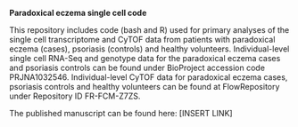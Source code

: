 **Paradoxical eczema single cell code**

This repository includes code (bash and R) used for primary analyses of the single cell transcriptome and CyTOF data from patients with paradoxical eczema (cases), psoriasis (controls) and healthy volunteers. Individual-level single cell RNA-Seq and genotype data for the paradoxical eczema cases and psoriasis controls can be found under BioProject accession code PRJNA1032546. Individual-level CyTOF data for paradoxical eczema cases, psoriasis controls and healthy volunteers can be found at FlowRepository under Repository ID FR-FCM-Z7ZS.

The published manuscript can be found here: [INSERT LINK]
